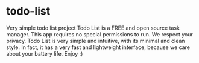 # todo-list
Very simple todo list project
Todo List is a FREE and open source task manager.
This app requires no special permissions to run. We respect your privacy.
Todo List is very simple and intuitive, with its minimal and clean style. In fact, it has a very fast and lightweight interface, because we care about your battery life.
Enjoy :)
